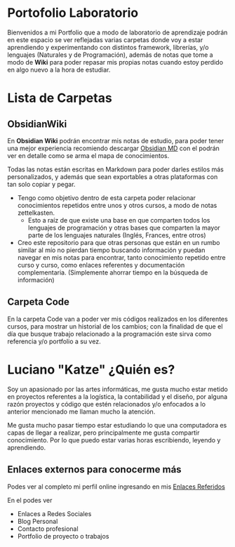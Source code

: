 # Portofolio Laboratorio
Bienvenidos a mi Portfolio que a modo de laboratorio de aprendizaje podrán en este espacio se ver reflejadas varias carpetas donde voy a estar aprendiendo y experimentando con distintos framework, librerías, y/o lenguajes (Naturales y de Programación), además de notas que tome a modo de **Wiki** para poder repasar mis propias notas cuando estoy perdido en algo nuevo a la hora de estudiar.

# Lista de Carpetas

## ObsidianWiki
En **Obsidian Wiki** podrán encontrar mis notas de estudio, para poder tener una mejor experiencia recomiendo descargar [Obsidian MD](https://obsidian.md/ "Obsidian") con el podrán ver en detalle como se arma el mapa de conocimientos.

Todas las notas están escritas en Markdown para poder darles estilos más personalizados, y además que sean exportables a otras plataformas con tan solo copiar y pegar.

+ Tengo como objetivo dentro de esta carpeta poder relacionar conocimientos repetidos entre unos y otros cursos, a modo de notas zettelkasten.
	+ Esto a raíz de que existe una base en que comparten todos los lenguajes de programación y otras bases que comparten la mayor parte de los lenguajes naturales (Inglés, Frances, entre otros)
+ Creo este repositorio para que otras personas que están en un rumbo similar al mío no pierdan tiempo buscando información y puedan navegar en mis notas para encontrar, tanto conocimiento repetido entre curso y curso, como enlaces referentes y documentación complementaria. (Simplemente ahorrar tiempo en la búsqueda de información)

## Carpeta Code

En la carpeta Code van a poder ver mis códigos realizados en los diferentes cursos, para mostrar un historial de los cambios; con la finalidad de que el día que busque trabajo relacionado a la programación este sirva como referencia y/o portfolio a su vez.


# Luciano "Katze" ¿Quién es?

Soy un apasionado por las artes informáticas, me gusta mucho estar metido en proyectos referentes a la logística, la contabilidad y el diseño, por alguna razón proyectos y código que estén relacionados y/o enfocados a lo anterior mencionado me llaman mucho la atención.

Me gusta mucho pasar tiempo estar estudiando lo que una computadora es capas de llegar a realizar, pero principalmente me gusta compartir conocimiento. Por lo que puedo estar varias horas escribiendo, leyendo y aprendiendo.

## Enlaces externos para conocerme más

Podes ver al completo mi perfil online ingresando en mis [Enlaces Referidos](https://ckdyd.net/sh "enlaces referidos")

En el podes ver

+ Enlaces a Redes Sociales
+ Blog Personal
+ Contacto profesional
+ Portfolio de proyecto o trabajos
